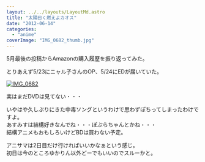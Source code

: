 ```yaml
---
layout: ../../layouts/LayoutMd.astro
title: "太陽曰く燃えよカオス"
date: "2012-06-14"
categories: 
  - "anime"
coverImage: "IMG_0682_thumb.jpg"
---
```


5月最後の投稿からAmazonの購入履歴を振り返ってみた。

とりあえず5/23にニャル子さんのOP、5/24にEDが届いていた。

[![IMG_0682](images/IMG_0682_thumb.jpg "IMG_0682")](//mizuka123.net/wp-content/uploads/2012/06/IMG_0682.jpg)

実はまだDVDは見てない・・・

いやはや久しぶりにきた中毒ソングというわけで思わずぽちってしまったわけですよ。  
あすみすは結構好きなんでね・・・ぽぷらちゃんとかね・・・  
結構アニメもおもしろいけどBDは買わない予定。

アニサマは2日目だけ行ければいいかなぁという感じ。  
初日は今のところゆかりん以外どーでもいいのでスルーかと。
